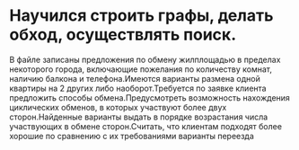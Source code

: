 # Научился строить графы, делать обход, осуществлять поиск.
В  файле  записаны  предложения по обмену жилплощадью в
пределах некоторого города, включающие пожелания по количеству
комнат, наличию балкона и телефона.Имеются варианты размена
одной квартиры на 2 других либо наоборот.Требуется по заявке
клиента  предложить способы обмена.Предусмотреть возможность
нахождения циклических обменов, в которых участвуют более двух
сторон.Найденные варианты выдать в порядке возрастания числа
участвующих в обмене сторон.Считать, что клиентам  подходят
более хорошие по сравнению с их требованиями варианты переезда
